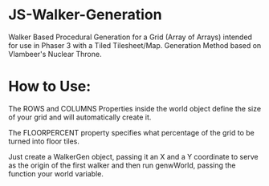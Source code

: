 # JS-Walker-Generation
Walker Based Procedural Generation for a Grid (Array of Arrays) intended for use in Phaser 3 with a Tiled Tilesheet/Map. Generation Method based on Vlambeer's Nuclear Throne.



# How to Use:

The ROWS and COLUMNS Properties inside the world object define the size of your grid and will automatically create it.

The FLOORPERCENT property specifies what percentage of the grid to be turned into floor tiles.

Just create a WalkerGen object, passing it an X and a Y coordinate to serve as the origin of the first walker and then run genwWorld, passing the function your world variable.
